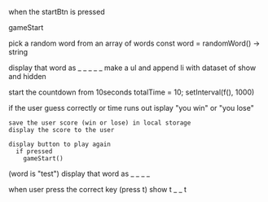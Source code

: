 when the startBtn is pressed

gameStart

  pick a random word from an array of words
    const word = randomWord() -> string

  display that word as _ _ _ _ _
    make a ul and append li with dataset of show and hidden

  start the countdown from 10seconds
    totalTime = 10;
    setInterval(f(), 1000)

  if the user guess correctly or time runs out
    isplay "you win" or "you lose"

    save the user score (win or lose) in local storage
    display the score to the user

    display button to play again
      if pressed
        gameStart()

(word is "test")
display that word as _ _ _ _

when user press the correct key
  (press t) show t _ _ t